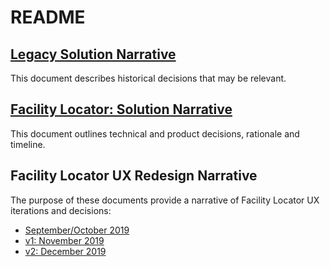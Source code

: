 # README

## [Legacy Solution Narrative](https://github.com/department-of-veterans-affairs/va.gov-team/blob/master/products/facilities/facility-locator/product-archive/legacy-solution-narrative.md) 

This document describes historical decisions that may be relevant. 

## [Facility Locator: Solution Narrative](https://github.com/department-of-veterans-affairs/va.gov-team/blob/master/products/facilities/facility-locator/product/solution-narrative/solution-narrative.md)

This document outlines technical and product decisions, rationale and timeline. 

## Facility Locator UX Redesign Narrative

The purpose of these documents provide a narrative of Facility Locator UX iterations and decisions: 

- [September/October 2019](https://github.com/department-of-veterans-affairs/va.gov-team/blob/master/products/facilities/facility-locator/product/solution-narrative/ux-redesign-narrative.md#beginning-septemberoctober-2019)
- [v1: November 2019](https://github.com/department-of-veterans-affairs/va.gov-team/blob/master/products/facilities/facility-locator/product/solution-narrative/ux-redesign-narrative.md#v1-november-2019)
- [v2: December 2019](https://github.com/department-of-veterans-affairs/va.gov-team/blob/master/products/facilities/facility-locator/product/solution-narrative/ux-redesign-narrative.md#v2-december-2019)
